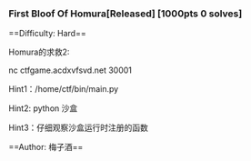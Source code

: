 ### First Bloof Of Homura[Released] [1000pts 0 solves]
==Difficulty: Hard==

Homura的求救2:

nc ctfgame.acdxvfsvd.net 30001

Hint1：/home/ctf/bin/main.py

Hint2: python 沙盒

Hint3：仔细观察沙盒运行时注册的函数

==Author: 梅子酒==

